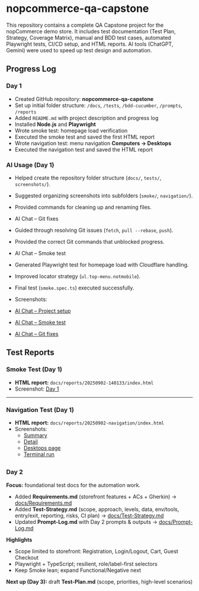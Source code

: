 # nopcommerce-qa-capstone
This repository contains a complete QA Capstone project for the nopCommerce demo store. It includes test documentation (Test Plan, Strategy, Coverage Matrix), manual and BDD test cases, automated Playwright tests, CI/CD setup, and HTML reports. AI tools (ChatGPT, Gemini) were used to speed up test design and automation.

## Progress Log

### Day 1
- Created GitHub repository: **nopcommerce-qa-capstone**
- Set up initial folder structure: `/docs`, `/tests`, `/bdd-cucumber`, `/prompts`, `/reports`
- Added `README.md` with project description and progress log
- Installed **Node.js** and **Playwright**
- Wrote smoke test: homepage load verification
- Executed the smoke test and saved the first HTML report
- Wrote navigation test: menu navigation **Computers → Desktops**
- Executed the navigation test and saved the HTML report

### AI Usage (Day 1)
- Helped create the repository folder structure (`docs/`, `tests/`, `screenshots/`).  
- Suggested organizing screenshots into subfolders (`smoke/`, `navigation/`).  
- Provided commands for cleaning up and renaming files.
- AI Chat – Git fixes
- Guided through resolving Git issues (`fetch`, `pull --rebase`, `push`).  
- Provided the correct Git commands that unblocked progress.
- AI Chat – Smoke test
- Generated Playwright test for homepage load with Cloudflare handling.  
- Improved locator strategy (`ul.top-menu.notmobile`).  
- Final test (`smoke.spec.ts`) executed successfully. 

- Screenshots:
- [AI Chat – Project setup](docs/screenshots/ai/day1-setup.png)
- [AI Chat – Smoke test](docs/screenshots/ai/day1-smoke.png)
- [AI Chat – Git fixes](docs/screenshots/ai/day1-git.png)


## Test Reports

### Smoke Test (Day 1)
- **HTML report:** `docs/reports/20250902-140133/index.html`
- Screenshot: [Day 1](docs/screenshots/smoke/day1.png)

---

### Navigation Test (Day 1)
- **HTML report:** `docs/reports/20250902-navigation/index.html`
- Screenshots:
  - [Summary](docs/screenshots/navigation/day1.png)
  - [Detail](docs/screenshots/navigation/detail-day1.png)
  - [Desktops page](docs/screenshots/navigation/desktops-day1.png)
  - [Terminal run](docs/screenshots/navigation/terminal-day1.png)
##

### Day 2

**Focus:** foundational test docs for the automation work.

- Added **Requirements.md** (storefront features + ACs + Gherkin) → [docs/Requirements.md](docs/Requirements.md)
- Added **Test-Strategy.md** (scope, approach, levels, data, env/tools, entry/exit, reporting, risks, CI plan) → [docs/Test-Strategy.md](docs/Test-Strategy.md)
- Updated **Prompt-Log.md** with Day 2 prompts & outputs → [docs/Prompt-Log.md](docs/Prompt-Log.md)

**Highlights**
- Scope limited to storefront: Registration, Login/Logout, Cart, Guest Checkout
- Playwright + TypeScript; resilient, role/label-first selectors
- Keep Smoke lean; expand Functional/Negative next

**Next up (Day 3):** draft **Test-Plan.md** (scope, priorities, high-level scenarios)

